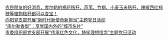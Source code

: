   
[农民朋友的好消息，库尔勒的棉花秸秆，芦苇、竹柳、小麦玉米秸秆、辣椒西红柿秧等植物秸秆都可以变宝！](http://www.dianyue.me/archives/487/s3yt6htzyhcwfpol/)  
[向阳党支部开展“新时代新使命新担当”主题党日活动](http://www.dianyue.me/archives/918/t75d6db75fya13q4/)  
[“库尔勒香梨”：享誉国内外的“城市名片”](http://www.dianyue.me/archives/043/0t9sh4zm3b4lx37i/)  
[市委组织部党支部开展“传承红色文化，铸牢理想信念”主题党日活动](http://www.dianyue.me/archives/871/a6yhk3akekis5epx/)